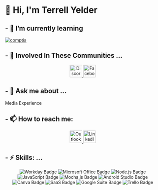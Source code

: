 # 👋 Hi, I'm Terrell Yelder 

## - 🌱 I’m currently learning 
<a href="https://www.comptia.org/" target="_blank">
  <img src="https://upload.wikimedia.org/wikipedia/commons/thumb/6/62/Comptia-logo.svg/198px-Comptia-logo.svg.png?20160410033732" alt="comptia" />
</a>

## - 👯 Involved In These Communities ...
<p align="center">
  <a href="https://discord.com/users/tmy334" target="_blank">
    <img src="https://img.shields.io/badge/Discord-7289DA?style=for-the-badge&logo=discord&logoColor=white" height="40" alt="Discord Badge">
  </a>
  <a href="https://www.facebook.com/YungTeeMusic334" target="_blank">
    <img src="https://img.shields.io/badge/Facebook-1877F2?style=for-the-badge&logo=facebook&logoColor=white" height="40" alt="Facebook Badge">
  </a>
</p>

## - 💬 Ask me about ...
Media Experience

## - 📫 How to reach me:
<p align="center">
  <a href="mailto:yelder_t@hotmail.com">
    <img src="https://img.shields.io/badge/Microsoft_Outlook-0078D4?style=for-the-badge&logo=microsoft-outlook&logoColor=white" height="40" alt="Outlook Badge">
  </a>
  <a href="https://www.linkedin.com/in/terrellmyelder/" target="_blank">
    <img src="https://img.shields.io/badge/LinkedIn-0077B5?style=for-the-badge&logo=linkedin&logoColor=white" height="40" alt="LinkedIn Badge">
  </a>
</p>


## - ⚡ Skills: ...
<p align="center">
  <img src="https://img.shields.io/badge/Workday-0078D4?style=for-the-badge&logo=workday&logoColor=white" alt="Workday Badge">
  <img src="https://img.shields.io/badge/Microsoft_Office-D83B01?style=for-the-badge&logo=microsoft-office&logoColor=white" alt="Microsoft Office Badge">
  <img src="https://img.shields.io/badge/Node.js-43853D?style=for-the-badge&logo=node.js&logoColor=white" alt="Node.js Badge">
  <img src="https://img.shields.io/badge/JavaScript-F7DF1E?style=for-the-badge&logo=JavaScript&logoColor=white" alt="JavaScript Badge">
  <img src="https://img.shields.io/badge/mocha.js-323330?style=for-the-badge&logo=mocha&logoColor=Brown" alt="Mocha.js Badge">
  <img src="https://img.shields.io/badge/Android_Studio-3DDC84?style=for-the-badge&logo=android-studio&logoColor=white" alt="Android Studio Badge">
  <img src="https://img.shields.io/badge/Canva-%2300C4CC.svg?style=for-the-badge&logo=Canva&logoColor=white" alt="Canva Badge">
  <img src="https://img.shields.io/badge/SaaS-000000?style=for-the-badge&logo=saas&logoColor=white" alt="SaaS Badge">
  <img src="https://img.shields.io/badge/Google_Suite-4285F4?style=for-the-badge&logo=google&logoColor=white" alt="Google Suite Badge">
  <img src="https://img.shields.io/badge/Trello-0052CC?style=for-the-badge&logo=trello&logoColor=white" alt="Trello Badge">
</p>
